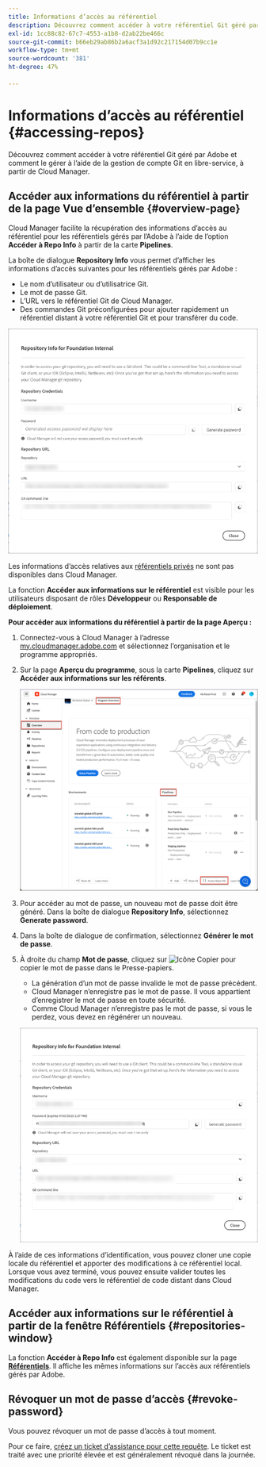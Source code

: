 ```yaml
---
title: Informations d’accès au référentiel
description: Découvrez comment accéder à votre référentiel Git géré par Adobe et comment le gérer à l’aide de la gestion de compte Git en libre-service, à partir de Cloud Manager.
exl-id: 1cc88c82-67c7-4553-a1b8-d2ab22be466c
source-git-commit: b66eb29ab86b2a6acf3a1d92c217154d07b9cc1e
workflow-type: tm+mt
source-wordcount: '381'
ht-degree: 47%

---
```


# Informations d’accès au référentiel {#accessing-repos}

Découvrez comment accéder à votre référentiel Git géré par Adobe et comment le gérer à l’aide de la gestion de compte Git en libre-service, à partir de Cloud Manager.

## Accéder aux informations du référentiel à partir de la page Vue d’ensemble {#overview-page}

Cloud Manager facilite la récupération des informations d’accès au référentiel pour les référentiels gérés par l’Adobe à l’aide de l’option **Accéder à Repo Info** à partir de la carte **Pipelines**.

La boîte de dialogue **Repository Info** vous permet d’afficher les informations d’accès suivantes pour les référentiels gérés par Adobe :

* Le nom d’utilisateur ou d’utilisatrice Git.
* Le mot de passe Git.
* L’URL vers le référentiel Git de Cloud Manager.
* Des commandes Git préconfigurées pour ajouter rapidement un référentiel distant à votre référentiel Git et pour transférer du code.

![Fenêtre Informations sur le référentiel](assets/repository-info.png)

Les informations d’accès relatives aux [référentiels privés](/help/managing-code/private-repositories.md) ne sont pas disponibles dans Cloud Manager.

La fonction **Accéder aux informations sur le référentiel** est visible pour les utilisateurs disposant de rôles **Développeur** ou **Responsable de déploiement**.

**Pour accéder aux informations du référentiel à partir de la page Aperçu :**

1. Connectez-vous à Cloud Manager à l’adresse [my.cloudmanager.adobe.com](https://my.cloudmanager.adobe.com/) et sélectionnez l’organisation et le programme appropriés.

1. Sur la page **Aperçu du programme**, sous la carte **Pipelines**, cliquez sur **Accéder aux informations sur les référents**.

   ![Accéder à Repo Info sur la carte Pipeline](/help/managing-code/assets/pipelines-card2.png)

1. Pour accéder au mot de passe, un nouveau mot de passe doit être généré. Dans la boîte de dialogue **Repository Info**, sélectionnez **Generate password**.

1. Dans la boîte de dialogue de confirmation, sélectionnez **Générer le mot de passe**.

1. À droite du champ **Mot de passe**, cliquez sur ![Icône Copier](https://spectrum.adobe.com/static/icons/workflow_18/Smock_Copy_18_N.svg) pour copier le mot de passe dans le Presse-papiers.

   * La génération d’un mot de passe invalide le mot de passe précédent.
   * Cloud Manager n’enregistre pas le mot de passe. Il vous appartient d’enregistrer le mot de passe en toute sécurité.
   * Comme Cloud Manager n’enregistre pas le mot de passe, si vous le perdez, vous devez en régénérer un nouveau.

   ![Copier le mot de passe dans la boîte de dialogue Repository Info](/help/managing-code/assets/repository-copy-password.png)

À l’aide de ces informations d’identification, vous pouvez cloner une copie locale du référentiel et apporter des modifications à ce référentiel local. Lorsque vous avez terminé, vous pouvez ensuite valider toutes les modifications du code vers le référentiel de code distant dans Cloud Manager.

## Accéder aux informations sur le référentiel à partir de la fenêtre Référentiels {#repositories-window}

La fonction **Accéder à Repo Info** est également disponible sur la page [**Référentiels**](/help/managing-code/managing-repositories.md). Il affiche les mêmes informations sur l’accès aux référentiels gérés par Adobe.

## Révoquer un mot de passe d’accès {#revoke-password}

Vous pouvez révoquer un mot de passe d’accès à tout moment.

Pour ce faire, [créez un ticket d’assistance pour cette requête](https://experienceleague.adobe.com/?support-solution=Experience+Manager&amp;support-tab=home#support). Le ticket est traité avec une priorité élevée et est généralement révoqué dans la journée.
